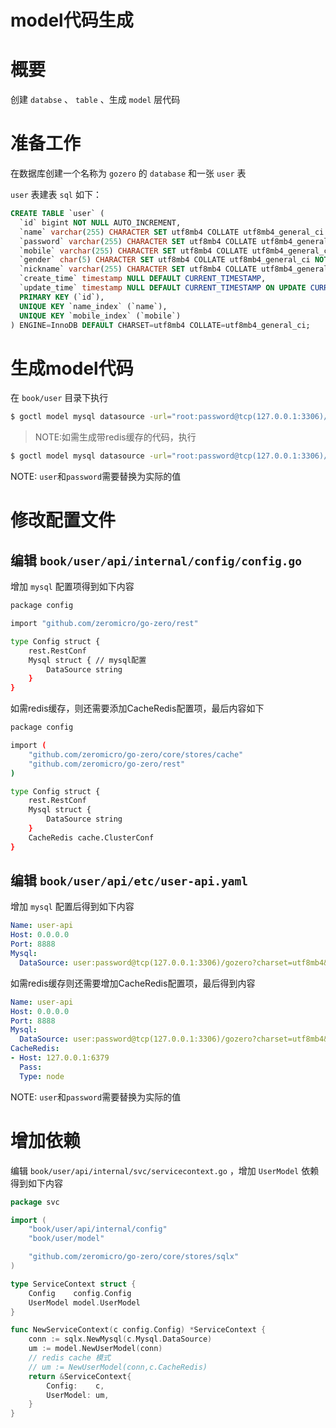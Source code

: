 # model代码生成

# 概要


创建 `databse` 、 `table` 、生成 `model` 层代码


# 准备工作


在数据库创建一个名称为 `gozero` 的 `database` 和一张 `user` 表


`user` 表建表 `sql` 如下：


```sql
CREATE TABLE `user` (
  `id` bigint NOT NULL AUTO_INCREMENT,
  `name` varchar(255) CHARACTER SET utf8mb4 COLLATE utf8mb4_general_ci NOT NULL DEFAULT '' COMMENT '用户名称',
  `password` varchar(255) CHARACTER SET utf8mb4 COLLATE utf8mb4_general_ci NOT NULL DEFAULT '' COMMENT '用户密码',
  `mobile` varchar(255) CHARACTER SET utf8mb4 COLLATE utf8mb4_general_ci NOT NULL DEFAULT '' COMMENT '手机号',
  `gender` char(5) CHARACTER SET utf8mb4 COLLATE utf8mb4_general_ci NOT NULL COMMENT '男｜女｜未公开',
  `nickname` varchar(255) CHARACTER SET utf8mb4 COLLATE utf8mb4_general_ci DEFAULT '' COMMENT '用户昵称',
  `create_time` timestamp NULL DEFAULT CURRENT_TIMESTAMP,
  `update_time` timestamp NULL DEFAULT CURRENT_TIMESTAMP ON UPDATE CURRENT_TIMESTAMP,
  PRIMARY KEY (`id`),
  UNIQUE KEY `name_index` (`name`),
  UNIQUE KEY `mobile_index` (`mobile`)
) ENGINE=InnoDB DEFAULT CHARSET=utf8mb4 COLLATE=utf8mb4_general_ci;
```


# 生成model代码
在 `book/user` 目录下执行


```bash
$ goctl model mysql datasource -url="root:password@tcp(127.0.0.1:3306)/gozero" -table="user" -dir ./model
```


> NOTE:如需生成带redis缓存的代码，执行



```bash
$ goctl model mysql datasource -url="root:password@tcp(127.0.0.1:3306)/gozero" -table="user" -dir ./model -c
```


NOTE: `user`和`password`需要替换为实际的值
# 修改配置文件


## 编辑 `book/user/api/internal/config/config.go` 


增加 `mysql` 配置项得到如下内容


```bash
package config

import "github.com/zeromicro/go-zero/rest"

type Config struct {
	rest.RestConf
	Mysql struct { // mysql配置
		DataSource string
	}
}
```


如需redis缓存，则还需要添加CacheRedis配置项，最后内容如下


```bash
package config

import (
	"github.com/zeromicro/go-zero/core/stores/cache"
	"github.com/zeromicro/go-zero/rest"
)

type Config struct {
	rest.RestConf
	Mysql struct {
		DataSource string
	}
	CacheRedis cache.ClusterConf
}
```


## 编辑 `book/user/api/etc/user-api.yaml` 


增加 `mysql` 配置后得到如下内容


```yaml
Name: user-api
Host: 0.0.0.0
Port: 8888
Mysql:
  DataSource: user:password@tcp(127.0.0.1:3306)/gozero?charset=utf8mb4&parseTime=true&loc=Asia%2FShanghai
```


如需redis缓存则还需要增加CacheRedis配置项，最后得到内容


```yaml
Name: user-api
Host: 0.0.0.0
Port: 8888
Mysql:
  DataSource: user:password@tcp(127.0.0.1:3306)/gozero?charset=utf8mb4&parseTime=true&loc=Asia%2FShanghai
CacheRedis:
- Host: 127.0.0.1:6379
  Pass: 
  Type: node
```


NOTE: `user`和`password`需要替换为实际的值
# 增加依赖
编辑 `book/user/api/internal/svc/servicecontext.go` ，增加 `UserModel` 依赖得到如下内容


```go
package svc

import (
	"book/user/api/internal/config"
	"book/user/model"

	"github.com/zeromicro/go-zero/core/stores/sqlx"
)

type ServiceContext struct {
	Config    config.Config
	UserModel model.UserModel
}

func NewServiceContext(c config.Config) *ServiceContext {
	conn := sqlx.NewMysql(c.Mysql.DataSource)
	um := model.NewUserModel(conn)
	// redis cache 模式
	// um := NewUserModel(conn,c.CacheRedis)
	return &ServiceContext{
		Config:    c,
		UserModel: um,
	}
}
```

<Vssue title="modelgen" />

